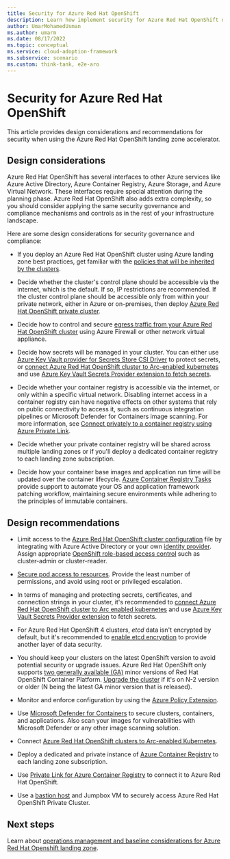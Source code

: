```yaml
---
title: Security for Azure Red Hat OpenShift
description: Learn how implement security for Azure Red Hat OpenShift deployments.
author: UmarMohamedUsman
ms.author: umarm
ms.date: 08/17/2022
ms.topic: conceptual
ms.service: cloud-adoption-framework
ms.subservice: scenario
ms.custom: think-tank, e2e-aro
---
```


# Security for Azure Red Hat OpenShift

This article provides design considerations and recommendations for security when using the Azure Red Hat OpenShift landing zone accelerator.

## Design considerations

Azure Red Hat OpenShift has several interfaces to other Azure services like Azure Active Directory, Azure Container Registry, Azure Storage, and Azure Virtual Network. These interfaces require special attention during the planning phase. Azure Red Hat OpenShift also adds extra complexity, so you should consider applying the same security governance and compliance mechanisms and controls as in the rest of your infrastructure landscape.

Here are some design considerations for security governance and compliance:

- If you deploy an Azure Red Hat OpenShift cluster using Azure landing zone best practices, get familiar with the [policies that will be inherited by the clusters](https://github.com/Azure/Enterprise-Scale/blob/main/docs/ESLZ-Policies.md).

- Decide whether the cluster's control plane should be accessible via the internet, which is the default. If so, IP restrictions are recommended. If the cluster control plane should be accessible only from within your private network, either in Azure or on-premises, then deploy [Azure Red Hat OpenShift private cluster](/azure/openshift/howto-create-private-cluster-4x).

- Decide how to control and secure [egress traffic from your Azure Red Hat OpenShift cluster](/azure/openshift/howto-restrict-egress) using Azure Firewall or other network virtual appliance.

- Decide how secrets will be managed in your cluster. You can either use [Azure Key Vault provider for Secrets Store CSI Driver](/azure/aks/csi-secrets-store-driver) to protect secrets, or [connect Azure Red Hat OpenShift cluster to Arc-enabled kubernetes](/azure/azure-arc/kubernetes/quickstart-connect-cluster) and use [Azure Key Vault Secrets Provider extension to fetch secrets](/azure/azure-arc/kubernetes/tutorial-akv-secrets-provider).

- Decide whether your container registry is accessible via the internet, or only within a specific virtual network. Disabling internet access in a container registry can have negative effects on other systems that rely on public connectivity to access it, such as continuous integration pipelines or Microsoft Defender for Containers image scanning. For more information, see [Connect privately to a container registry using Azure Private Link](/azure/container-registry/container-registry-private-link).

- Decide whether your private container registry will be shared across multiple landing zones or if you'll deploy a dedicated container registry to each landing zone subscription.

- Decide how your container base images and application run time will be updated over the container lifecycle. [Azure Container Registry Tasks](/azure/container-registry/container-registry-tasks-overview) provide support to automate your OS and application framework patching workflow, maintaining secure environments while adhering to the principles of immutable containers.

## Design recommendations

- Limit access to the [Azure Red Hat OpenShift cluster configuration](/azure/openshift/configure-azure-ad-cli) file by integrating with Azure Active Directory or your own [identity provider](https://docs.openshift.com/container-platform/4.10/authentication/identity_providers/configuring-ldap-identity-provider.html). Assign appropriate [OpenShift role-based access control](https://docs.openshift.com/container-platform/4.10/authentication/using-rbac.html) such as cluster-admin or cluster-reader.
- [Secure pod access to resources](/azure/aks/developer-best-practices-pod-security#secure-pod-access-to-resources). Provide the least number of permissions, and avoid using root or privileged escalation.

- In terms of managing and protecting secrets, certificates, and connection strings in your cluster, it's recommended to [connect Azure Red Hat OpenShift cluster to Arc enabled kubernetes](/azure/azure-arc/kubernetes/quickstart-connect-cluster) and use [Azure Key Vault Secrets Provider extension](/azure/azure-arc/kubernetes/tutorial-akv-secrets-provider) to fetch secrets.

- For Azure Red Hat OpenShift 4 clusters, *etcd* data isn't encrypted by default, but it's recommended to [enable etcd encryption](https://docs.openshift.com/container-platform/4.10/security/encrypting-etcd.html) to provide another layer of data security.

- You should keep your clusters on the latest OpenShift version to avoid potential security or upgrade issues. Azure Red Hat OpenShift only supports [two generally available (GA)](/azure/openshift/support-lifecycle#red-hat-openshift-container-platform-version-support-policy) minor versions of Red Hat OpenShift Container Platform. [Upgrade the cluster](/azure/openshift/howto-upgrade) if it's on N-2 version or older (N being the latest GA minor version that is released).

- Monitor and enforce configuration by using the [Azure Policy Extension](/azure/governance/policy/concepts/policy-for-kubernetes#install-azure-policy-extension-for-azure-arc-enabled-kubernetes).

- Use [Microsoft Defender for Containers](/azure/defender-for-cloud/defender-for-containers-introduction) to secure clusters, containers, and applications. Also scan your images for vulnerabilities with Microsoft Defender or any other image scanning solution.

- Connect [Azure Red Hat OpenShift clusters to Arc-enabled Kubernetes](/azure/azure-arc/kubernetes/quickstart-connect-cluster).

- Deploy a dedicated and private instance of [Azure Container Registry](/azure/container-registry/) to each landing zone subscription.

- Use [Private Link for Azure Container Registry](/azure/container-registry/container-registry-private-link) to connect it to Azure Red Hat OpenShift.

- Use a [bastion host](/azure/aks/operator-best-practices-network#securely-connect-to-nodes-through-a-bastion-host) and Jumpbox VM to securely access Azure Red Hat OpenShift Private Cluster.

## Next steps

Learn about [operations management and baseline considerations for Azure Red Hat Openshift landing zone](./operations.md).
